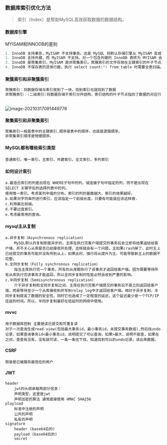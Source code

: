 

### 数据库索引优化方法

> 索引（Index）是帮助MySQL高效获取数据的数据结构。

#### 数据库引擎

MYISAM和INNODB的差别

```c
1. InnoDB 支持事务，MyISAM 不支持事务。这是 MySQL 将默认存储引擎从 MyISAM 变成 InnoDB 的重要原因之一；
2. InnoDB 支持外键，而 MyISAM 不支持。对一个包含外键的 InnoDB 表转为 MYISAM 会失败；  
3. InnoDB 是聚集索引，MyISAM 是非聚集索引。聚簇索引的文件存放在主键索引的叶子节点上，因此 InnoDB 必须要有主键，通过主键索引效率很高。但是辅助索引需要两次查询，先查询到主键，然后再通过主键查询到数据。因此，主键不应该过大，因为主键太大，其他索引也都会很大。而 MyISAM 是非聚集索引，数据文件是分离的，索引保存的是数据文件的指针。主键索引和辅助索引是独立的。 
4. InnoDB 不保存表的具体行数，执行 select count(*) from table 时需要全表扫描。而MyISAM 用一个变量保存了整个表的行数，执行上述语句时只需要读出该变量即可，速度很快；    5. InnoDB 最小的锁粒度是行锁，MyISAM 最小的锁粒度是表锁。一个更新语句会锁住整张表，导致其他查询和更新都会被阻塞，因此并发访问受限。这也是 MySQL 将默认存储引擎从 MyISAM 变成 InnoDB 的重要原因之一；
```

#### 聚簇索引和非聚簇索引

```c
聚簇索引：将数据存储与索引放到了一块，找到索引也就找到了数据
非聚簇索引：(二级索引)将数据存储于索引分开结构，索引结构的叶子节点指向了数据的对应行，myisam通过key_buffer把索引先缓存到内存中，当需要访问数据时（通过索引访问数据），在内存中直接搜索索引，然后通过索引找到磁盘相应数据，这也就是为什么索引不在key buffer命中时，速度慢的原因
    
```

![image-20210317091449776](C:\Users\cheny\AppData\Roaming\Typora\typora-user-images\image-20210317091449776.png)

#### 聚集索引和非聚集索引

```c
聚集索引一般是表中的主键索引,顺序是表中的顺序，也就是逻辑顺序。
非聚集索引顺序是物理顺序。
```

#### MySQL都有哪些索引类型

```
普通索引，唯一索引，主索引，外建索引，全文索引，多列索引
```

#### 如何设计索引

```
a.最适合索引的列是出现在 WHERE子句中的列，或连接子句中指定的列，而不是出现在 SELECT 关键字后的选择列表中的列。
使用惟一索引。考虑某列中值的分布。索引的列的基数越大，索引的效果越好。
b.如果对字符串列进行索引，应该指定一个前缀长度，只要有可能就应该这样做.
c.利用最左前缀。
d.不要过度索引。
e.考虑最常用的查询。
```

#### mysql主从复制

```
a.异步复制（Asynchronous replication）
	MySQL默认的复制即是异步的，主库在执行完客户端提交的事务后会立即将结果返给给客户端，并不关心从库是否已经接收并处理，这样就会有一个问题，主如果crash掉了，此时主上已经提交的事务可能并没有传到从上，如果此时，强行将从提升为主，可能导致新主上的数据不完整。
b.全同步复制（Fully synchronous replication）
	指当主库执行完一个事务，所有的从库都执行了该事务才返回给客户端。因为需要等待所有从库执行完该事务才能返回，所以全同步复制的性能必然会收到严重的影响。
c.半同步复制（Semisynchronous replication）
	介于异步复制和全同步复制之间，主库在执行完客户端提交的事务后不是立刻返回给客户端，而是等待至少一个从库接收到并写到relay log中才返回给客户端。相对于异步复制，半同步复制提高了数据的安全性，同时它也造成了一定程度的延迟，这个延迟最少是一个TCP/IP往返的时间。所以，半同步复制最好在低延时的网络中使用。
```

#### mvvc

```
用于数据库控制 主要是读已提交和可重复读
对于一次查询生成read-view(包括最大事务id，最小事务id，未提交事务数组),然后找undo记录，如果查询事务id<最小事务id，说明提交了可以查询，如果>最大，说明不能查，如果在之间，查查有没有，没有就可读，一条一条往下找，知道找到可以的undo记录。读出来数据。
```

#### **CSRF**

```
假装是已被服务器信任的用户
```

#### JWT

```
header
    jwt的头部承载两部分信息：
    声明类型，这里是jwt
    声明加密的算法 通常直接使用 HMAC SHA256
playload
	标准中注册的声明
    公共的声明
    私有的声明
signature
    header (base64后的)
    payload (base64后的)
    secret
```

